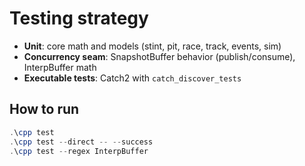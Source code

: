 # Testing strategy

- **Unit**: core math and models (stint, pit, race, track, events, sim)
- **Concurrency seam**: SnapshotBuffer behavior (publish/consume), InterpBuffer math
- **Executable tests**: Catch2 with `catch_discover_tests`

## How to run

```powershell
.\cpp test
.\cpp test --direct -- --success
.\cpp test --regex InterpBuffer
